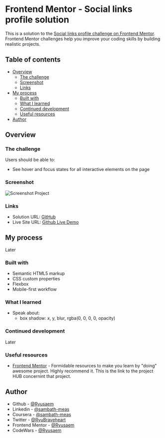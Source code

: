 # Frontend Mentor - Social links profile solution

This is a solution to the [Social links profile challenge on Frontend Mentor](https://www.frontendmentor.io/challenges/social-links-profile-UG32l9m6dQ). Frontend Mentor challenges help you improve your coding skills by building realistic projects.

## Table of contents

- [Overview](#overview)
  - [The challenge](#the-challenge)
  - [Screenshot](#screenshot)
  - [Links](#links)
- [My process](#my-process)
  - [Built with](#built-with)
  - [What I learned](#what-i-learned)
  - [Continued development](#continued-development)
  - [Useful resources](#useful-resources)
- [Author](#author)

## Overview

### The challenge

Users should be able to:

- See hover and focus states for all interactive elements on the page

### Screenshot

![Screenshot Project](/design/screenshot-project-ryusaem.png)

### Links

- Solution URL: [GitHub](https://github.com/Ryusaem/html-blog-preview-card)
- Live Site URL: [Github Live Demo](https://ryusaem.github.io/html-blog-preview-card/)

## My process

Later

### Built with

- Semantic HTML5 markup
- CSS custom properties
- Flexbox
- Mobile-first workflow

### What I learned

- Speak about:
  - box shadow: x, y, blur, rgba(0, 0, 0, 0, opacity)

### Continued development

Later

### Useful resources

- [Frontend Mentor](https://www.frontendmentor.io/challenges/blog-preview-card-ckPaj01IcS/hub) - Formidable resources to make you learn by "doing" awesome project. Highly recommend it. This is the link to the project HUB concernint that project.

## Author

- Github - [@Ryusaem](https://github.com/Ryusaem)
- Linkedin - [@sambath-meas](https://www.linkedin.com/in/sambath-meas)
- Coursera - [@sambath-meas](https://www.coursera.org/learner/sambath-meas)
- Twitter - [@RyuBraveheart](https://twitter.com/RyuBraveheart)
- Frontend Mentor - [@Ryusaem](https://www.frontendmentor.io/profile/Ryusaem)
- CodeWars - [@Ryusaem](https://www.codewars.com/users/Ryusaem)
